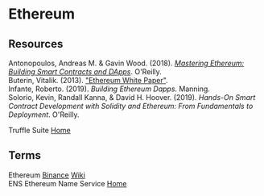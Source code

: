 # Ethereum



## Resources

Antonopoulos, Andreas M. & Gavin Wood. (2018). [_Mastering Ethereum: Building Smart Contracts and DApps_](https://github.com/ethereumbook/ethereumbook.git). O'Reilly.<br>
Buterin, Vitalik. (2013). ["Ethereum White Paper"](https://ethereum.org/whitepaper/).<br>
Infante, Roberto. (2019). _Building Ethereum Dapps_. Manning.<br>
Solorio, Kevin, Randall Kanna, & David H. Hoover. (2019). _Hands-On Smart Contract Development with Solidity and Ethereum: From Fundamentals to Deployment_. O'Reilly.<br>

Truffle Suite [Home](https://www.trufflesuite.com)<br>



## Terms

Ethereum [Binance](https://academy.binance.com/en/articles/what-is-ethereum) [Wiki](https://en.wikipedia.org/wiki/Ethereum)<br>
ENS Ethereum Name Service [Home](https://ens.domains)<br>
